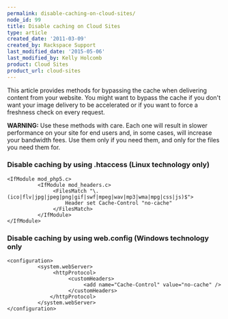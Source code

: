 ```yaml
---
permalink: disable-caching-on-cloud-sites/
node_id: 99
title: Disable caching on Cloud Sites
type: article
created_date: '2011-03-09'
created_by: Rackspace Support
last_modified_date: '2015-05-06'
last_modified_by: Kelly Holcomb
product: Cloud Sites
product_url: cloud-sites
---
```


This article provides methods for bypassing the cache when delivering
content from your website. You might want to bypass the cache if you
don't want your image delivery to be accelerated or if you want to force
a freshness check on every request.

**WARNING:** Use these methods with care. Each one will result in slower
performance on your site for end users and, in some cases, will increase
your bandwidth fees. Use them only if you need them, and only for the
files you need them for.

### Disable caching by using .htaccess (Linux technology only)

    <IfModule mod_php5.c>
              <IfModule mod_headers.c>
                   <FilesMatch "\.(ico|flv|jpg|jpeg|png|gif|swf|mpeg|wav|mp3|wma|mpg|css|js)$">
                       Header set Cache-Control "no-cache"
                   </FilesMatch>
              </IfModule>
    </IfModule>


### Disable caching by using web.config (Windows technology only

    <configuration>
              <system.webServer>
                   <httpProtocol>
                        <customHeaders>
                             <add name="Cache-Control" value="no-cache" />
                        </customHeaders>
                  </httpProtocol>
              </system.webServer>
    </configuration>

